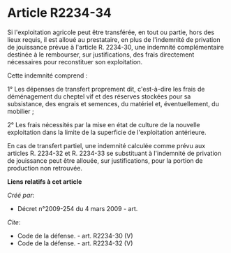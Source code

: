 # Article R2234-34

Si l'exploitation agricole peut être transférée, en tout ou partie, hors des lieux requis, il est alloué au prestataire, en
plus de l'indemnité de privation de jouissance prévue à l'article R. 2234-30, une indemnité complémentaire destinée à le
rembourser, sur justifications, des frais directement nécessaires pour reconstituer son exploitation. 

Cette indemnité comprend : 

1° Les dépenses de transfert proprement dit, c'est-à-dire les frais de déménagement du cheptel vif et des réserves stockées
pour sa subsistance, des engrais et semences, du matériel et, éventuellement, du mobilier ; 

2° Les frais nécessités par la mise en état de culture de la nouvelle exploitation dans la limite de la superficie de
l'exploitation antérieure. 

En cas de transfert partiel, une indemnité calculée comme prévu aux articles R. 2234-32 et R. 2234-33 se substituant à
l'indemnité de privation de jouissance peut être allouée, sur justifications, pour la portion de production non retrouvée.

**Liens relatifs à cet article**

_Créé par_:

  - Décret n°2009-254 du 4 mars 2009 - art.

_Cite_:

  - Code de la défense. - art. R2234-30 (V)
  - Code de la défense. - art. R2234-32 (V)

